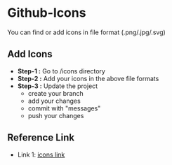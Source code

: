 # Github-Icons

 You can find or add icons in file format (.png/.jpg/.svg)

## Add Icons 
- **Step-1 :** Go to /icons directory
- **Step-2 :** Add your icons in the above file formats
- **Step-3 :** Update the project
  - create your branch
  - add your changes
  - commit with "messages"
  - push your changes
 
## Reference Link
- Link 1: [icons link](https://uxwing.com/)